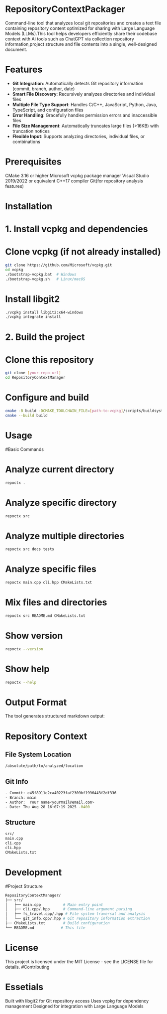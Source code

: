 # RepositoryContextPackager
Command-line tool that analyzes  local git repositories and creates a text file containing repository content optimized for sharing with Large Language Models (LLMs).This tool helps developers efficiently share their codebase context with Ai tools such as ChatGPT via collection repository information,project structure and file contents into a single, well-designed document.

# Features
- **Git Integration**: Automatically detects Git repository information (commit, branch, author, date)
- **Smart File Discovery**: Recursively analyzes directories and individual files
- **Multiple File Type Support**: Handles C/C++, JavaScript, Python, Java, TypeScript, and configuration files
- **Error Handling**: Gracefully handles permission errors and inaccessible files
- **File Size Management**: Automatically truncates large files (>16KB) with truncation notices
- **Flexible Input**: Supports analyzing directories, individual files, or combinations

# Prerequisites
CMake 3.16 or higher
Microsoft vcpkg package manager
Visual Studio 2019/2022 or equivalent C++17 compiler
Git(for repository analysis features)

# Installation

# 1. Install vcpkg and dependencies

# Clone vcpkg (if not already installed)
```bash
git clone https://github.com/Microsoft/vcpkg.git
cd vcpkg
./bootstrap-vcpkg.bat  # Windows
./bootstrap-vcpkg.sh   # Linux/macOS
```
# Install libgit2
```bash
./vcpkg install libgit2:x64-windows
./vcpkg integrate install
```
# 2. Build the project
# Clone this repository
```bash
git clone [your-repo-url]
cd RepositoryContextManager
```
# Configure and build
```bash
cmake -B build -DCMAKE_TOOLCHAIN_FILE=[path-to-vcpkg]/scripts/buildsystems/vcpkg.cmake
cmake --build build
```
# Usage
#Basic Commands

# Analyze current directory
```bash
repoctx .
```
# Analyze specific directory
```bash
repoctx src
```
# Analyze multiple directories
```bash
repoctx src docs tests
```
# Analyze specific files
```bash
repoctx main.cpp cli.hpp CMakeLists.txt
```
# Mix files and directories
```bash
repoctx src README.md CMakeLists.txt
```
# Show version
```bash
repoctx --version
```
# Show help
```bash
repoctx --help
```
# Output Format
The tool generates structured markdown output:
# Repository Context

## File System Location
```bash
/absolute/path/to/analyzed/location
```
## Git Info
```bash
- Commit: e45f8911e2ca40223faf2309bf1996443f2df336
- Branch: main
- Author:  Your name<yourmail@email.com>
- Date: Thu Aug 28 16:07:19 2025 -0400
```
## Structure
```bash
src/
main.cpp
cli.cpp
cli.hpp
CMakeLists.txt
```
# Development
#Project Structure
```bash
RepositoryContextManager/
├── src/
│   ├── main.cpp          # Main entry point
│   ├── cli.cpp/.hpp      # Command-line argument parsing
│   ├── fs_travel.cpp/.hpp # File system traversal and analysis
│   └── git_info.cpp/.hpp # Git repository information extraction
├── CMakeLists.txt        # Build configuration
└── README.md            # This file
```
# License
This project is licensed under the MIT License - see the LICENSE file for details.
#Contributing

# Essetials
Built with libgit2 for Git repository access
Uses vcpkg for dependency management
Designed for integration with Large Language Models


